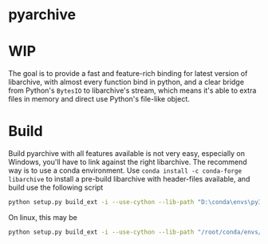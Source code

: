 # pyarchive
# WIP

The goal is to provide a fast and feature-rich binding for latest version 
of libarchive, with almost every function bind in python, and
a clear bridge from Python's ```BytesIO``` to libarchive's
stream, which means it's able to extra files in memory and direct use
Python's file-like object.


# Build

Build pyarchive with all features available is not very easy, especially
on Windows, you'll have to link against the right libarchive. The recommend
way is to use a conda environment. Use ```conda install -c conda-forge libarchive```
to install a pre-build libarchive with header-files available, and build use
the following script

```bash
python setup.py build_ext -i --use-cython --lib-path "D:\conda\envs\py310\Library\lib\archive.lib" --include-path "D:\conda\envs\py310\Library\include"
```
On linux, this may be

```bash
python setup.py build_ext -i --use-cython --lib-path "/root/conda/envs/py310/Library/lib/libarchive.so" --include-path "/root/miniconda/envs/py310/Library/include"
```
